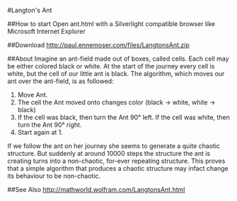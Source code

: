 #Langton's Ant

##How to start
Open ant.html with a Silverlight compatible browser like Microsoft Internet Explorer

##Download
http://paul.ennemoser.com/files/LangtonsAnt.zip

##About
Imagine an ant-field made out of boxes, called cells.
Each cell may be either colored black or white.
At the start of the journey every cell is white,
but the cell of our little ant is black.
The algorithm, which moves our ant over the ant-field,
is as followed:

1. Move Ant.
2. The cell the Ant moved onto changes color (black -> white, white -> black)
3. If the cell was black, then turn the Ant 90° left. 
   If the cell was white, then turn the Ant 90° right.
4. Start again at 1.

If we follow the ant on her journey she seems to generate a quite chaotic structure.
But suddenly at around 10000 steps the structure the ant is creating
turns into a non-chaotic, for-ever repeating structure.
This proves that a simple algorithm that produces a chaotic structure may infact change its behaviour to be non-chaotic.

##See Also
http://mathworld.wolfram.com/LangtonsAnt.html
